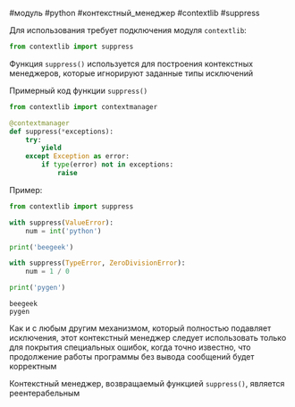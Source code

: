 #модуль #python #контекстный_менеджер #contextlib #suppress


Для использования требует подключения модуля `contextlib`:
```python
from contextlib import suppress
```

Функция `suppress()` используется для построения контекстных менеджеров, которые игнорируют заданные типы исключений

Примерный код функции `suppress()`
```python
from contextlib import contextmanager

@contextmanager
def suppress(*exceptions):
    try:
        yield
    except Exception as error:
        if type(error) not in exceptions:
            raise
```
Пример:
```python
from contextlib import suppress

with suppress(ValueError):
    num = int('python')

print('beegeek')

with suppress(TypeError, ZeroDivisionError):
    num = 1 / 0

print('pygen')
```
```
beegeek
pygen
```
Как и с любым другим механизмом, который полностью подавляет исключения, этот контекстный менеджер следует использовать только для покрытия специальных ошибок, когда точно известно, что продолжение работы программы без вывода сообщений будет корректным

Контекстный менеджер, возвращаемый функцией `suppress()`, является реентерабельным